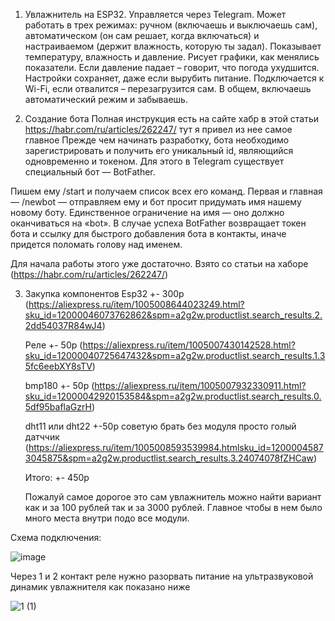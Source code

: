 1. Увлажнитель на ESP32. Управляется через Telegram. Может работать в трех режимах: ручном (включаешь и выключаешь сам), автоматическом (он сам решает, когда включаться) и настраиваемом (держит влажность, которую ты задал). Показывает температуру, влажность и давление. Рисует графики, как менялись показатели. Если давление падает – говорит, что погода ухудшится. Настройки сохраняет, даже если вырубить питание. Подключается к Wi-Fi, если отвалится – перезагрузится сам. В общем, включаешь автоматический режим и забываешь.


2. Создание бота
Полная инструкция есть на сайте хабр в этой статьи https://habr.com/ru/articles/262247/ тут я привел из нее самое главное
Прежде чем начинать разработку, бота необходимо зарегистрировать и получить его уникальный id, являющийся одновременно и токеном. Для этого в Telegram существует специальный бот — BotFather.

Пишем ему /start и получаем список всех его команд.
Первая и главная — /newbot — отправляем ему и бот просит придумать имя нашему новому боту. Единственное ограничение на имя — оно должно оканчиваться на «bot». В случае успеха BotFather возвращает токен бота и ссылку для быстрого добавления бота в контакты, иначе придется поломать голову над именем.

Для начала работы этого уже достаточно. Взято со статьи на хаборе (https://habr.com/ru/articles/262247/)

3. Закупка компонентов
   Esp32 +- 300р (https://aliexpress.ru/item/1005008644023249.html?sku_id=12000046073762862&spm=a2g2w.productlist.search_results.2.2dd54037R84wJ4)
   
   Реле +- 50р (https://aliexpress.ru/item/1005007430142528.html?sku_id=12000040725647432&spm=a2g2w.productlist.search_results.1.35fc6eebXY8sTV)
   
   bmp180 +- 50р (https://aliexpress.ru/item/1005007932330911.html?sku_id=12000042920153584&spm=a2g2w.productlist.search_results.0.5df95baflaGzrH)
   
   dht11 или dht22 +-50р советую брать без модуля просто голый датччик (https://aliexpress.ru/item/1005008593539984.htmlsku_id=12000045873045875&spm=a2g2w.productlist.search_results.3.24074078fZHCaw)

   Итого: +- 450р

   Пожалуй самое дорогое это сам увлажнитель можно найти вариант как и за 100 рублей так и за 3000 рублей. Главное чтобы в нем было много места внутри подо все модули.
   




Схема подключения:


![image](https://github.com/user-attachments/assets/17488b49-b213-48f0-9719-9811b3e67891)


Через 1 и 2 контакт реле нужно разорвать питание на ультразвуковой динамик увлажнителя как показано ниже 


![1 (1)](https://github.com/user-attachments/assets/1e949bee-fd39-4e4e-9a2e-bafc937c7eca)
